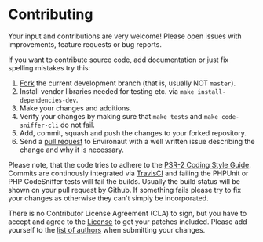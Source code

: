 # Contributing

Your input and contributions are very welcome! Please open issues with
improvements, feature requests or bug reports.

If you want to contribute source code, add documentation or just fix spelling
mistakes try this:

1. [Fork](http://help.github.com/forking/) the current development branch (that is, usually NOT `master`).
1. Install vendor libraries needed for testing etc. via `make install-dependencies-dev`.
1. Make your changes and additions.
1. Verify your changes by making sure that `make tests` and `make code-sniffer-cli` do not fail.
1. Add, commit, squash and push the changes to your forked repository.
1. Send a [pull request](http://help.github.com/pull-requests/) to Environaut with a well written issue describing the change and why it is necessary.

Please note, that the code tries to adhere to the [PSR-2 Coding Style Guide](https://github.com/php-fig/fig-standards/blob/master/accepted/PSR-2-coding-style-guide.md).
Commits are continously integrated via [TravisCI](https://travis-ci.org/graste/environaut)
and failing the PHPUnit or PHP CodeSniffer tests will fail the builds. Usually
the build status will be shown on your pull request by Github. If something
fails please try to fix your changes as otherwise they can't simply be incorporated.

There is no Contributor License Agreement (CLA) to sign, but you have to accept
and agree to the [License](LICENSE.md) to get your patches included. Please add
yourself to the [list of authors](AUTHORS.md) when submitting your changes.

